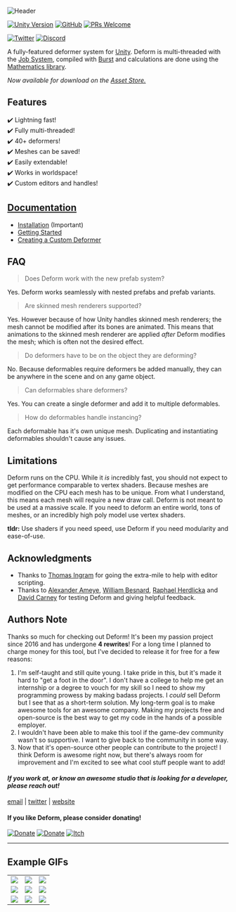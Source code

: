 ![Header](https://imgur.com/NpPsjQj.png)

[![Unity Version](https://img.shields.io/badge/unity-2018.3%2B-blue.svg)](https://unity3d.com/get-unity/download)
[![GitHub](https://img.shields.io/github/license/keenanwoodall/Deform.svg)](https://github.com/keenanwoodall/Deform/blob/master/LICENSE.txt)
[![PRs Welcome](https://img.shields.io/badge/PRs-welcome-blue.svg)](https://github.com/keenanwoodall/Deform/compare)

[![Twitter](https://img.shields.io/twitter/follow/keenanwoodall.svg?label=Follow&style=social)](https://twitter.com/intent/follow?screen_name=keenanwoodall)
[![Discord](https://img.shields.io/discord/503808487520993280.svg?logo=Discord&style=social)](https://discord.gg/NnX5cpr)

A fully-featured deformer system for [Unity](https://unity3d.com/). Deform is multi-threaded with the [Job System](https://unity.com/dots), compiled with [Burst](https://unity.com/dots) and calculations are done using the [Mathematics library](https://github.com/Unity-Technologies/Unity.Mathematics/blob/master/readme.md).

*Now available for download on the [Asset Store.](https://assetstore.unity.com/packages/tools/modeling/deform-148425)*

## Features
✔️ Lightning fast!</br>
✔️ Fully multi-threaded!</br>
✔️ 40+ deformers!</br>
✔️ Meshes can be saved!</br>
✔️ Easily extendable!</br>
✔️ Works in worldspace!</br>
✔️ Custom editors and handles!

## [Documentation](https://github.com/keenanwoodall/Deform/wiki)
* [Installation](https://github.com/keenanwoodall/Deform/wiki/Installation) (Important)
* [Getting Started](https://github.com/keenanwoodall/Deform/wiki/Getting-Started)
* [Creating a Custom Deformer](https://github.com/keenanwoodall/Deform/wiki/Creating-A-Custom-Deformer)

## FAQ
> Does Deform work with the new prefab system?

Yes. Deform works seamlessly with nested prefabs and prefab variants.

> Are skinned mesh renderers supported?

Yes. However because of how Unity handles skinned mesh renderers; the mesh cannot be modified after its bones are animated. This means that animations to the skinned mesh renderer are applied *after* Deform modifies the mesh; which is often not the desired effect.

> Do deformers have to be on the object they are deforming?

No. Because deformables require deformers be added manually, they can be anywhere in the scene and on any game object.

> Can deformables share deformers?

Yes. You can create a single deformer and add it to multiple deformables.

> How do deformables handle instancing?

Each deformable has it's own unique mesh. Duplicating and instantiating deformables shouldn't cause any issues.

## Limitations
Deform runs on the CPU. While it *is* incredibly fast, you should not expect to get performance comparable to vertex shaders. Because meshes are modified on the CPU each mesh has to be unique. From what I understand, this means each mesh will require a new draw call. Deform is not meant to be used at a massive scale. If you need to deform an entire world, tons of meshes, or an incredibly high poly model use vertex shaders. 

**tldr:** Use shaders if you need speed, use Deform if you need modularity and ease-of-use.

## Acknowledgments
* Thanks to [Thomas Ingram](https://twitter.com/vertexxyz) for going the extra-mile to help with editor scripting.
* Thanks to [Alexander Ameye](https://twitter.com/alexanderameye), [William Besnard](https://twitter.com/BillSansky), [Raphael Herdlicka](https://www.herdlicka.net/) and [David Carney](https://twitter.com/thedavidcarney) for testing Deform and giving helpful feedback.

## Authors Note
Thanks so much for checking out Deform! It's been my passion project since 2016 and has undergone **4 rewrites**! For a long time I planned to charge money for this tool, but I've decided to release it for free for a few reasons:

1. I'm self-taught and still quite young. I take pride in this, but it's made it hard to "get a foot in the door". I don't have a college to help me get an internship or a degree to vouch for my skill so I need to show my programming prowess by making badass projects. I *could* sell Deform but I see that as a short-term solution. My long-term goal is to make awesome tools for an awesome company. Making my projects free and open-source is the best way to get my code in the hands of a possible employer.
2. I wouldn't have been able to make this tool if the game-dev community wasn't so supportive. I want to give back to the community in some way.
3. Now that it's open-source other people can contribute to the project! I think Deform is awesome right now, but there's always room for improvement and I'm excited to see what cool stuff people want to add!

#### *If you work at, or know an awesome studio that is looking for a developer, please reach out!*

[email](mailto:keenanwoodall@gmail.com) | [twitter](https://twitter.com/keenanwoodall) | [website](http://keenanwoodall.com)

#### If you like Deform, please consider donating!

[![Donate](https://img.shields.io/badge/Donate-PayPal-green.svg)](https://paypal.me/KeenanWoodall)
[![Donate](https://img.shields.io/badge/Donate-Kofi-green.svg)](https://ko-fi.com/keenanwoodall)
[![Itch](https://img.shields.io/badge/Buy-Itch.io-green.svg)](https://keenanwoodall.itch.io/deform)

---

## Example GIFs
<table>
  <tr>
    <td><img src="https://i.imgur.com/h3ZcNEC.gif"></td>
    <td><img src="https://i.imgur.com/LAzo6kT.gif"></td>
    <td><img src="https://i.imgur.com/CgxWUod.gif"></td>
  </tr>
  <tr>
    <td><img src="https://i.imgur.com/7BSjdJF.gif"></td>
    <td><img src="https://i.imgur.com/uFzvAlF.gif"></td>
    <td><img src="https://i.imgur.com/UoDy1ZC.gif"></td>
  </tr>
  <tr>
    <td><img src="https://i.imgur.com/h2D0KDV.gif"></td>
    <td><img src="https://i.imgur.com/Il2oGLH.gif"></td>
    <td><img src="https://i.imgur.com/PQrbXrY.gif"></td>
  </tr>
</table>
